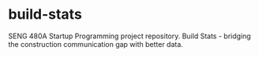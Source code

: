 # build-stats
SENG 480A Startup Programming project repository. Build Stats - bridging the construction communication gap with better data.
